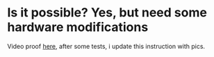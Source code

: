 # Is it possible? Yes, but need some hardware modifications

Video proof [here](../photo/external-cpu-concept-proof.gif), after some tests, i update this instruction with pics. 
